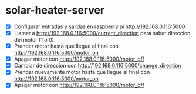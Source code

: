 # solar-heater-server

* [x] Configurar entradas y salidas en raspberry pi http://192.168.0.116:5000
* [x] Llamar a http://192.168.0.116:5000/current_direction para saber direccion del motor (1 o 0)
* [x] Prender motor hasta que llegue al final con http://192.168.0.116:5000/motor_on
* [x] Apagar motor con http://192.168.0.116:5000/motor_off
* [x] Cambiar de direccion con http://192.168.0.116:5000/change_direction
* [x] Prender nuevamente motor hasta que llegue al final con http://192.168.0.116:5000/motor_on
* [x] Apagar motor con http://192.168.0.116:5000/motor_off
